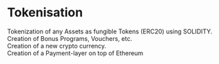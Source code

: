 # Tokenisation
Tokenization of any Assets as fungible Tokens (ERC20) using SOLIDITY.   
Creation of Bonus Programs, Vouchers, etc.   
Creation of a new crypto currency.   
Creation of a Payment-layer on top of Ethereum
